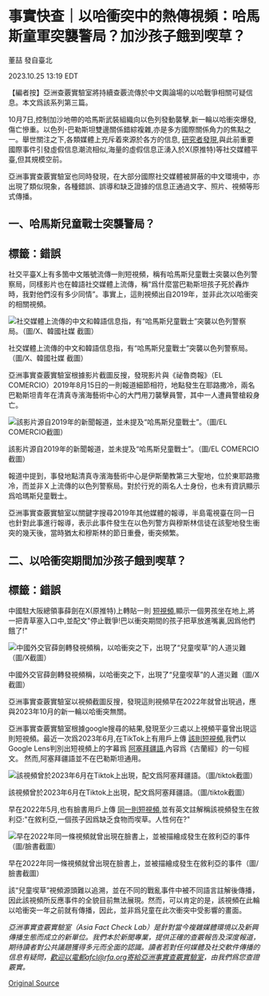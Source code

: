 # 事實快查｜以哈衝突中的熱傳視頻：哈馬斯童軍突襲警局？加沙孩子餓到喫草？

董喆 發自臺北

2023.10.25 13:19 EDT

【編者按】亞洲查覈實驗室將持續查覈流傳於中文輿論場的以哈戰爭相關可疑信息。本文爲該系列第三篇。

10月7日,控制加沙地帶的哈馬斯武裝組織向以色列發動襲擊,新一輪以哈衝突爆發,傷亡慘重。以色列-巴勒斯坦雙邊關係錯綜複雜,亦是多方國際關係角力的焦點之一。舉世關注之下,各類媒體上充斥着來源於各方的信息, [研究者發現](https://www.wired.com/story/x-israel-hamas-war-disinformation/),與此前重要國際事件引發虛假信息潮流相似,海量的虛假信息正湧入於X(原推特)等社交媒體平臺,但其規模空前。

亞洲事實查覈實驗室也同時發現，在大部分國際社交媒體被屏蔽的中文環境中，亦出現了類似現象，各種錯誤、誤導和缺乏證據的信息正通過文字、照片、視頻等形式傳播。

## 一、哈馬斯兒童戰士突襲警局？

## 標籤：錯誤

社交平臺X上有多箇中文賬號流傳一則短視頻，稱有哈馬斯兒童戰士突襲以色列警察局，同樣影片也在韓語社交媒體上流傳，稱“爲什麼當巴勒斯坦孩子死於轟炸時，我對他們沒有多少同情”。事實上，這則視頻出自2019年，並非此次以哈衝突的相關視頻。

![社交媒體上流傳的中文和韓語信息指，有“哈馬斯兒童戰士”突襲以色列警察局。（圖/X、韓國社媒 截圖）](images/FFGNZLWOHJLSFPBOBIJHKDXMCA.png)

社交媒體上流傳的中文和韓語信息指，有“哈馬斯兒童戰士”突襲以色列警察局。（圖/X、韓國社媒 截圖）

亞洲事實查覈實驗室根據影片截圖反搜，發現影片與《祕魯商報》（EL COMERCIO）2019年8月15日的一則報道細節相符，地點發生在耶路撒冷，兩名巴勒斯坦青年在清真寺濱海藝術中心的大門用刀襲擊員警，其中一人遭員警槍殺身亡。

![該影片源自2019年的新聞報道，並未提及“哈馬斯兒童戰士”。（圖/EL COMERCIO截圖）](images/GAWQCKW3SV4OWISQCFR4PVYIUY.png)

該影片源自2019年的新聞報道，並未提及“哈馬斯兒童戰士”。（圖/EL COMERCIO截圖）

報道中提到，事發地點清真寺濱海藝術中心是伊斯蘭教第三大聖地，位於東耶路撒冷，而並非Ｘ上流傳的以色列警察局。對於行兇的兩名人士身份，也未有資訊顯示爲哈瑪斯兒童戰士。

亞洲事實查覈實驗室以關鍵字搜尋2019年其他媒體的報導，半島電視臺在同一日也針對此事進行報導，表示此事件發生在以色列警方與穆斯林信徒在該聖地發生衝突的幾天後，當時猶太和穆斯林的節日重疊，衝突頻繁。

## 二、以哈衝突期間加沙孩子餓到喫草？

## 標籤：錯誤

中國駐大阪總領事薛劍在X(原推特)上轉貼一則 [短視頻](https://archive.ph/wip/iL3p8),顯示一個男孩坐在地上,將一把青草塞入口中,並配文"停止戰爭!巴以衝突期間的孩子把草放進嘴裏,因爲他們餓了!"

![中國外交官薛劍轉發視頻稱，以哈衝突之下，出現了“兒童喫草”的人道災難（圖/X截圖）](images/OUBHZ4M4GN7MW74SHCBTC6XNCE.png)

中國外交官薛劍轉發視頻稱，以哈衝突之下，出現了“兒童喫草”的人道災難（圖/X截圖）

亞洲事實查覈實驗室以視頻截圖反搜，發現這則視頻早在2022年就曾出現過，應與2023年10月的新一輪以哈衝突無關。

亞洲事實查覈實驗室根據google搜尋的結果,發現至少三處以上視頻平臺曾出現這則短視頻。最近一次爲2023年6月,在TikTok上有用戶上傳 [該則短視頻](https://archive.ph/wip/XBKz3),我們以Google Lens判別出短視頻上的字幕爲 [阿塞拜疆語](https://zh.m.wikipedia.org/wiki/%E4%BA%9E%E5%A1%9E%E6%8B%9C%E7%84%B6%E8%AA%9E),內容爲《古蘭經》的一句經文。 然而,阿塞拜疆語並不在巴勒斯坦通用。

![該視頻曾於2023年6月在Tiktok上出現，配文爲阿塞拜疆語。（圖/tiktok截圖）](images/HUJA4PZVIOV2NEQA52EZXJ4L6Q.png)

該視頻曾於2023年6月在Tiktok上出現，配文爲阿塞拜疆語。（圖/tiktok截圖）

早在2022年5月,也有臉書用戶上傳 [同一則短視頻](https://archive.ph/wip/tthAt),並有英文註解稱該視頻發生在敘利亞:"在敘利亞,一個孩子因爲缺乏食物而喫草。人性何在?"

![早在2022年同一條視頻就曾出現在臉書上，並被描繪成發生在敘利亞的事件（圖/臉書截圖）](images/PEQS4PFHZSYAOMGUFPL43CDRBA.png)

早在2022年同一條視頻就曾出現在臉書上，並被描繪成發生在敘利亞的事件（圖/臉書截圖）

該“兒童喫草”視頻源頭難以追溯，並在不同的戰亂事件中被不同語言註解後傳播，因此該視頻所反應事件的全貌目前無法展現。然而，可以肯定的是，該視頻在此輪以哈衝突一年之前就有傳播，因此，並非爲兒童在此次衝突中受影響的畫面。

*亞洲事實查覈實驗室（Asia Fact Check Lab）是針對當今複雜媒體環境以及新興傳播生態而成立的新單位。我們本於新聞專業，提供正確的查覈報告及深度報道，期待讀者對公共議題獲得多元而全面的認識。讀者若對任何媒體及社交軟件傳播的信息有疑問，歡迎以電郵afcl@rfa.org寄給亞洲事實查覈實驗室，由我們爲您查證覈實。*



[Original Source](https://www.rfa.org/mandarin/shishi-hecha/hc-10252023131210.html)
